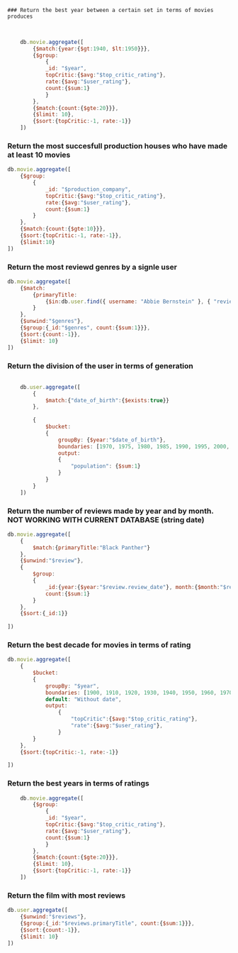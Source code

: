 
    ### Return the best year between a certain set in terms of movies produces

```js
    
    
    db.movie.aggregate([
        {$match:{year:{$gt:1940, $lt:1950}}},
        {$group:
            {
            _id: "$year",
            topCritic:{$avg:"$top_critic_rating"},
            rate:{$avg:"$user_rating"},
            count:{$sum:1}
            }
        },
        {$match:{count:{$gte:20}}},
        {$limit: 10}, 
        {$sort:{topCritic:-1, rate:-1}}
    ])

```

 ### Return the most succesfull production houses who have made at least 10 movies

```js
db.movie.aggregate([
    {$group:
        {
            _id: "$production_company",
            topCritic:{$avg:"$top_critic_rating"},
            rate:{$avg:"$user_rating"},
            count:{$sum:1}
        }
    }, 
    {$match:{count:{$gte:10}}},
    {$sort:{topCritic:-1, rate:-1}},
    {$limit:10}
])

 ```

 ### Return the most reviewd genres by a signle user
```js
db.movie.aggregate([
    {$match:
        {primaryTitle:
            {$in:db.user.find({ username: "Abbie Bernstein" }, { "reviews.primaryTitle": 1, "_id": 0 }).toArray()[0]['reviews'].map(x=>x['primaryTitle'])},
        }
    },
    {$unwind:"$genres"}, 
    {$group:{_id:"$genres", count:{$sum:1}}}, 
    {$sort:{count:-1}}, 
    {$limit: 10}
])

  ```
 ### Return the division of the user in terms of generation
```js
    
    db.user.aggregate([
        {
            $match:{"date_of_birth":{$exists:true}}
        },
        
        {
            $bucket:
            {
                groupBy: {$year:"$date_of_birth"},
                boundaries: [1970, 1975, 1980, 1985, 1990, 1995, 2000, 2005, 2010],
                output:
                {
                    "population": {$sum:1}   
                }
            }
        }
    ])

```
 ### Return the number of reviews made by year and by month. NOT WORKING WITH CURRENT DATABASE (string date)

```js 
db.movie.aggregate([
    {
        $match:{primaryTitle:"Black Panther"}
    },
    {$unwind:"$review"},
    {
        $group:
        {
            _id:{year:{$year:"$review.review_date"}, month:{$month:"$review.review_date"}},
            count:{$sum:1}
        }
    },
    {$sort:{_id:1}}
        
])
``` 
### Return the best decade for movies in terms of rating
```js
db.movie.aggregate([
    {
        $bucket:
        {
            groupBy: "$year",
            boundaries: [1900, 1910, 1920, 1930, 1940, 1950, 1960, 1970, 1980, 1990, 2000, 2010, 2020, 2030],
            default: "Without date",
            output:
                {
                    "topCritic":{$avg:"$top_critic_rating"},
                    "rate":{$avg:"$user_rating"}, 
                }
        }
    },
    {$sort:{topCritic:-1, rate:-1}}
    
])
```
### Return the best years in terms of ratings
```js
    db.movie.aggregate([
        {$group:
            {
            _id: "$year",
            topCritic:{$avg:"$top_critic_rating"},
            rate:{$avg:"$user_rating"},
            count:{$sum:1}
            }
        },
        {$match:{count:{$gte:20}}},
        {$limit: 10}, 
        {$sort:{topCritic:-1, rate:-1}}
    ])


```
### Return the film with most reviews
```js
db.user.aggregate([
    {$unwind:"$reviews"}, 
    {$group:{_id:"$reviews.primaryTitle", count:{$sum:1}}}, 
    {$sort:{count:-1}}, 
    {$limit: 10}                         
])